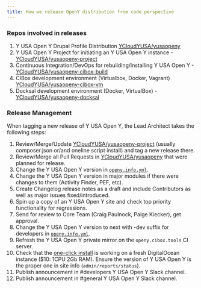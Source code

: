 ```yaml
---
title: How we release OpenY distribution from code perspective
---
```


### Repos involved in releases

1. Y USA Open Y Drupal Profile Distribution [YCloudYUSA/yusaopeny](https://github.com/YCloudYUSA/yusaopeny)
1. Y USA Open Y Project for initiating an Y USA Open Y instance - [YCloudYUSA/yusaopeny-project](https://github.com/YCloudYUSA/yusaopeny-project)
1. Continuous Integration/DevOps for rebuilding/installing Y USA Open Y - [YCloudYUSA/yusaopeny-cibox-build](https://github.com/YCloudYUSA/yusaopeny-cibox-build)
1. CIBox development environment (Virtualbox, Docker, Vagrant) [YCloudYUSA/yusaopeny-cibox-vm](https://github.com/YCloudYUSA/yusaopeny-cibox-vm)
1. Docksal development environment (Docker, VirtualBox) - [YCloudYUSA/yusaopeny-docksal](https://github.com/YCloudYUSA/yusaopeny-docksal)

### Release Management

When tagging a new release of Y USA Open Y, the Lead Architect takes the following steps:

1. Review/Merge/Update [YCloudYUSA/yusaopeny-project](https://github.com/YCloudYUSA/yusaopeny-project) (usually composer.json or/and oneline script install) and tag a new release there.
1. Review/Merge all Pull Requests in [YCloudYUSA/yusaopeny](https://github.com/YCloudYUSA/yusaopeny) that were planned for release.
1. Change the Y USA Open Y version in [`openy.info.yml`](https://github.com/YCloudYUSA/yusaopeny/blob/9.x-2.x/openy.info.yml#L5).
1. Change the Y USA Open Y version in major modules if there were changes to them (Activity Finder, PEF, etc).
1. Create Changelog release notes as a draft and include Contributors as well as major issues fixed/introduced.
1. Spin up a copy of an Y USA Open Y site and check top priority functionality for regressions.
1. Send for review to Core Team (Craig Paulnock, Paige Kiecker), get approval.
1. Change the Y USA Open Y version to next with -dev suffix for developers in [`openy.info.yml`](https://github.com/YCloudYUSA/yusaopeny/blob/8.x-2.x/openy.info.yml#L5).
1. Refresh the Y USA Open Y private mirror on the `openy.cibox.tools` CI server.
1. Check that the [one-click install](https://github.com/YCloudYUSA/yusaopeny-project/blob/8.2.x/scripts/openyonclickinstall.sh) is working on a fresh DigitalOcean instance ($10: 1CPU 2Gb RAM). Ensure the version of Y USA Open Y is the proper one in site info (`admin/reports/status`).
1. Publish announcement in #developers Y USA Open Y Slack channel.
1. Publish announcement in #general Y USA Open Y Slack channel.
